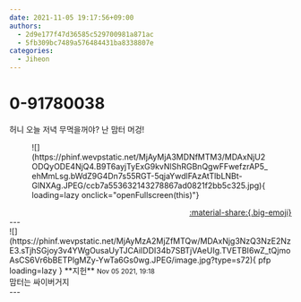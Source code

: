 ```yaml
---
date: 2021-11-05 19:17:56+09:00
authors:
  - 2d9e177f47d36585c529700981a871ac
  - 5fb309bc7489a576484431ba8338807e
categories:
  - Jiheon
---
```


# 0-91780038

<div class="post-container" markdown="1">
<div class="content-container md-sidebar__scrollwrap" markdown="1">

허니 오늘 저녁 무먹을꺼야? 난 맘터 머겅!
<figure markdown="1">
![](https://phinf.wevpstatic.net/MjAyMjA3MDNfMTM3/MDAxNjU2ODQyODE4NjQ4.B9T6ayjTyExG9kvNlShRGBnQgwFFwefzrAP5_ehMmLsg.bWdZ9G4Dn7s55RGT-5qjaYwdlFAzAtTlbLNBt-GlNXAg.JPEG/ccb7a553632143278867ad0821f2bb5c325.jpg){ loading=lazy onclick="openFullscreen(this)"}
</figure>


</div>
</div>

<div style="text-align: right;" markdown="1">
<a href="https://weverse.io/fromis9/fanpost/0-91780038" style="text-align: right;">:material-share:{.big-emoji}</a>
</div>
---

<div class="comments-container md-sidebar__scrollwrap" markdown="1">
<div class="comment" markdown="1">
<div class='id-container' markdown="1">
![](https://phinf.wevpstatic.net/MjAyMzA2MjZfMTQw/MDAxNjg3NzQ3NzE2NzE3.sTjhSGjoy3v4YWgOusaUyTJCAiIDDI34b7SBTjVAeUIg.TVETBI6wZ_tQjmoAsCS6Vr6bBETPlgMZy-YwTa6Gs0wg.JPEG/image.jpg?type=s72){ pfp loading=lazy }
**<span class="artist">지헌</span>** <small>Nov 05 2021, 19:18</small><br>
</div>
<div class='comment-body' markdown="1">
맘터는 싸이버거지
</div>
</div>
</div>
---
